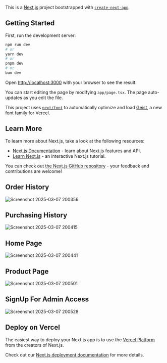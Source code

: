 This is a [Next.js](https://nextjs.org) project bootstrapped with [`create-next-app`](https://nextjs.org/docs/app/api-reference/cli/create-next-app).

## Getting Started

First, run the development server:

```bash
npm run dev
# or
yarn dev
# or
pnpm dev
# or
bun dev
```

Open [http://localhost:3000](http://localhost:3000) with your browser to see the result.

You can start editing the page by modifying `app/page.tsx`. The page auto-updates as you edit the file.

This project uses [`next/font`](https://nextjs.org/docs/app/building-your-application/optimizing/fonts) to automatically optimize and load [Geist](https://vercel.com/font), a new font family for Vercel.

## Learn More

To learn more about Next.js, take a look at the following resources:

- [Next.js Documentation](https://nextjs.org/docs) - learn about Next.js features and API.
- [Learn Next.js](https://nextjs.org/learn) - an interactive Next.js tutorial.

You can check out [the Next.js GitHub repository](https://github.com/vercel/next.js) - your feedback and contributions are welcome!

## Order History
![Screenshot 2025-03-07 200356](https://github.com/user-attachments/assets/829ebfe1-a5e7-4092-8fff-313a32234aaf)


## Purchasing History
![Screenshot 2025-03-07 200415](https://github.com/user-attachments/assets/d11add1e-4df7-4288-aef6-eb3cbbac146e)

## Home Page
![Screenshot 2025-03-07 200441](https://github.com/user-attachments/assets/cd16b69e-0ff6-44df-a5fd-cdac282b8345)


## Product Page

![Screenshot 2025-03-07 200501](https://github.com/user-attachments/assets/97522141-4217-453d-bc7b-b8a5989da976)

## SignUp For Admin Access
![Screenshot 2025-03-07 200528](https://github.com/user-attachments/assets/c2c8824e-feb7-4da3-aebf-4f401562746d)

## Deploy on Vercel

The easiest way to deploy your Next.js app is to use the [Vercel Platform](https://vercel.com/new?utm_medium=default-template&filter=next.js&utm_source=create-next-app&utm_campaign=create-next-app-readme) from the creators of Next.js.

Check out our [Next.js deployment documentation](https://nextjs.org/docs/app/building-your-application/deploying) for more details.
